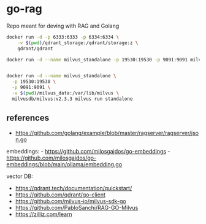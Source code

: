 # go-rag

Repo meant for deving with RAG and Golang

```bash
docker run -d -p 6333:6333 -p 6334:6334 \
    -v $(pwd)/qdrant_storage:/qdrant/storage:z \
    qdrant/qdrant
```

```bash
docker run -d --name milvus_standalone -p 19530:19530 -p 9091:9091 milvusdb/milvus:v2.3.3 milvus run standalone


docker run -d --name milvus_standalone \
  -p 19530:19530 \
  -p 9091:9091 \
  -v $(pwd)/milvus_data:/var/lib/milvus \
  milvusdb/milvus:v2.3.3 milvus run standalone
```

## references

  
  - https://github.com/golang/example/blob/master/ragserver/ragserver/json.go
  
embeddings:
    - https://github.com/milosgajdos/go-embeddings
    - https://github.com/milosgajdos/go-embeddings/blob/main/ollama/embedding.go

vector DB:

 - https://qdrant.tech/documentation/quickstart/
 - https://github.com/qdrant/go-client
 - https://github.com/milvus-io/milvus-sdk-go
 - https://github.com/PabloSanchi/RAG-GO-Milvus
 - https://zilliz.com/learn